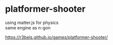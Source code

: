 # platformer-shooter

using matter.js for physics<br>
same engine as n-gon

https://r3bels.github.io/games/platformer-shooter/
